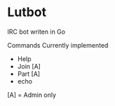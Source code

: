 Lutbot
======

IRC bot writen in Go

Commands Currently implemented
* Help
* Join [A]
* Part [A]
* echo 

[A] = Admin only
